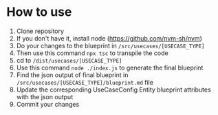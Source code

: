# How to use

1. Clone repository
1. If you don't have it, install node (https://github.com/nvm-sh/nvm)
1. Do your changes to the blueprint in `/src/usecases/[USECASE_TYPE]`
1. Then use this command `npx tsc` to transpile the code
1. cd to `/dist/usecases/[USECASE_TYPE]`
1. Use this command `node ./index.js` to generate the final blueprint
1. Find the json output of final blueprint in `/src/usecases/[USECASE_TYPE]/blueprint.md` file
1. Update the corresponding UseCaseConfig Entity blueprint attributes with the json output
1. Commit your changes

